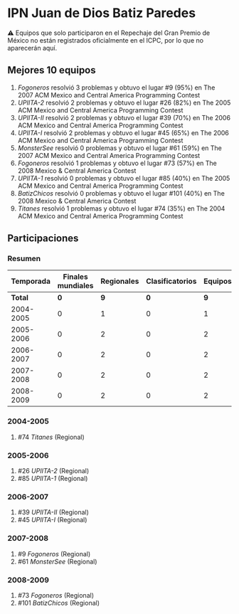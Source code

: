 ---
---

# IPN Juan de Dios Batiz Paredes

:warning: Equipos que solo participaron en el Repechaje del Gran Premio de México no están registrados oficialmente en el ICPC, por lo que no aparecerán aquí.

## Mejores 10 equipos

1. _Fogoneros_ resolvió 3 problemas y obtuvo el lugar #9 (95%) en The 2007 ACM Mexico and Central America Programming Contest
1. _UPIITA-2_ resolvió 2 problemas y obtuvo el lugar #26 (82%) en The 2005 ACM Mexico and Central America Programming Contest
1. _UPIITA-II_ resolvió 2 problemas y obtuvo el lugar #39 (70%) en The 2006 ACM Mexico and Central America Programming Contest
1. _UPIITA-I_ resolvió 2 problemas y obtuvo el lugar #45 (65%) en The 2006 ACM Mexico and Central America Programming Contest
1. _MonsterSee_ resolvió 0 problemas y obtuvo el lugar #61 (59%) en The 2007 ACM Mexico and Central America Programming Contest
1. _Fogoneros_ resolvió 1 problemas y obtuvo el lugar #73 (57%) en The 2008 Mexico & Central America Contest
1. _UPIITA-1_ resolvió 0 problemas y obtuvo el lugar #85 (40%) en The 2005 ACM Mexico and Central America Programming Contest
1. _BatizChicos_ resolvió 0 problemas y obtuvo el lugar #101 (40%) en The 2008 Mexico & Central America Contest
1. _Titanes_ resolvió 1 problemas y obtuvo el lugar #74 (35%) en The 2004 ACM Mexico and Central America Programming Contest

## Participaciones

### Resumen

| Temporada | Finales mundiales | Regionales | Clasificatorios | Equipos |
| --- | --- | --- | --- | --- |
| **Total** | **0** | **9** | **0** | **9** |
| 2004-2005 | 0 | 1 | 0 | 1 |
| 2005-2006 | 0 | 2 | 0 | 2 |
| 2006-2007 | 0 | 2 | 0 | 2 |
| 2007-2008 | 0 | 2 | 0 | 2 |
| 2008-2009 | 0 | 2 | 0 | 2 |

### 2004-2005

1. #74 _Titanes_ (Regional)

### 2005-2006

1. #26 _UPIITA-2_ (Regional)
1. #85 _UPIITA-1_ (Regional)

### 2006-2007

1. #39 _UPIITA-II_ (Regional)
1. #45 _UPIITA-I_ (Regional)

### 2007-2008

1. #9 _Fogoneros_ (Regional)
1. #61 _MonsterSee_ (Regional)

### 2008-2009

1. #73 _Fogoneros_ (Regional)
1. #101 _BatizChicos_ (Regional)



